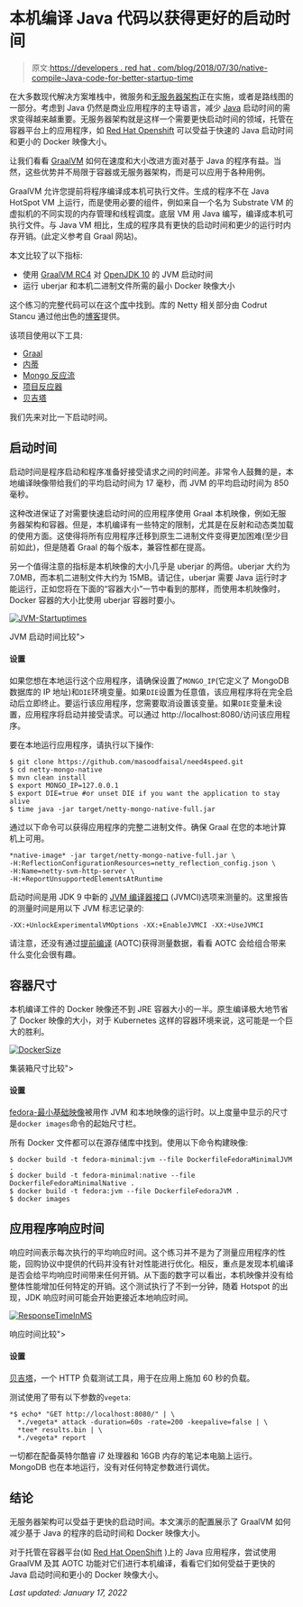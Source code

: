 # 本机编译 Java 代码以获得更好的启动时间

> 原文:[https://developers . red hat . com/blog/2018/07/30/native-compile-Java-code-for-better-startup-time](https://developers.redhat.com/blog/2018/07/30/natively-compile-java-code-for-better-startup-time)

在大多数现代解决方案堆栈中，微服务和[无服务器架构](https://developers.redhat.com/topics/serverless-architecture)正在实施，或者是路线图的一部分。考虑到 Java 仍然是商业应用程序的主导语言，减少 [Java](https://developers.redhat.com/topics/enterprise-java) 启动时间的需求变得越来越重要。无服务器架构就是这样一个需要更快启动时间的领域，托管在容器平台上的应用程序，如 [Red Hat Openshift](https://www.openshift.com/) 可以受益于快速的 Java 启动时间和更小的 Docker 映像大小。

让我们看看 [GraalVM](https://www.graalvm.org) 如何在速度和大小改进方面对基于 Java 的程序有益。当然，这些优势并不局限于容器或无服务器架构，而是可以应用于各种用例。

GraalVM 允许您提前将程序编译成本机可执行文件。生成的程序不在 Java HotSpot VM 上运行，而是使用必要的组件，例如来自一个名为 Substrate VM 的虚拟机的不同实现的内存管理和线程调度。底层 VM 用 Java 编写，编译成本机可执行文件。与 Java VM 相比，生成的程序具有更快的启动时间和更少的运行时内存开销。(此定义参考自 Graal 网站)。

本文比较了以下指标:

*   使用 [GraalVM RC4](https://github.com/oracle/graal/releases) 对 [OpenJDK 10](http://jdk.java.net/10/) 的 JVM 启动时间
*   运行 uberjar 和本机二进制文件所需的最小 Docker 映像大小

这个练习的完整代码可以在这个[库](https://github.com/masoodfaisal/need4speed)中找到。库的 Netty 相关部分由 Codrut Stancu 通过他出色的[博客](https://medium.com/graalvm/instant-netty-startup-using-graalvm-native-image-generation-ed6f14ff7692)提供。

该项目使用以下工具:

*   [Graal](https://github.com/oracle/graal/releases)
*   [内蒂](http://netty.io/)
*   [Mongo 反应流](http://mongodb.github.io/mongo-java-driver-reactivestreams/1.9/)
*   [项目反应器](https://projectreactor.io/)
*   [贝吉塔](https://github.com/tsenart/vegeta)

我们先来对比一下启动时间。

## 启动时间

启动时间是程序启动和程序准备好接受请求之间的时间差。非常令人鼓舞的是，本地编译映像带给我们的平均启动时间为 17 毫秒，而 JVM 的平均启动时间为 850 毫秒。

这种改进保证了对需要快速启动时间的应用程序使用 Graal 本机映像，例如无服务器架构和容器。但是，本机编译有一些特定的限制，尤其是在反射和动态类加载的使用方面。这使得将所有应用程序迁移到原生二进制文件变得更加困难(至少目前如此)，但是随着 Graal 的每个版本，兼容性都在提高。

另一个值得注意的指标是本机映像的大小几乎是 uberjar 的两倍。uberjar 大约为 7.0MB，而本机二进制文件大约为 15MB。请记住，uberjar 需要 Java 运行时才能运行，正如您将在下面的“容器大小”一节中看到的那样，而使用本机映像时，Docker 容器的大小比使用 uberjar 容器时要小。

[![](../Images/3af27c326efc684631bceafadf18737a.png "JVM-Startuptimes")](/sites/default/files/blog/2018/07/JVM-Startuptimes.png)

JVM 启动时间比较">

#### 设置

如果您想在本地运行这个应用程序，请确保设置了`MONGO_IP`(它定义了 MongoDB 数据库的 IP 地址)和`DIE`环境变量。如果`DIE`设置为任意值，该应用程序将在完全启动后立即终止。要运行该应用程序，您需要取消设置该变量。如果`DIE`变量未设置，应用程序将启动并接受请求。可以通过 http://localhost:8080/访问该应用程序。

要在本地运行应用程序，请执行以下操作:

```
$ git clone https://github.com/masoodfaisal/need4speed.git
$ cd netty-mongo-native
$ mvn clean install
$ export MONGO_IP=127.0.0.1
$ export DIE=true #or unset DIE if you want the application to stay alive
$ time java -jar target/netty-mongo-native-full.jar
```

通过以下命令可以获得应用程序的完整二进制文件。确保 Graal 在您的本地计算机上可用。

```
*native-image* -jar target/netty-mongo-native-full.jar \ 
-H:ReflectionConfigurationResources=netty_reflection_config.json \ 
-H:Name=netty-svm-http-server \ 
-H:+ReportUnsupportedElementsAtRuntime

```

启动时间是用 JDK 9 中新的 [JVM 编译器接口](http://openjdk.java.net/jeps/317) (JVMCI)选项来测量的。这里报告的测量时间是用以下 JVM 标志记录的:

```
-XX:+UnlockExperimentalVMOptions -XX:+EnableJVMCI -XX:+UseJVMCI
```

请注意，还没有通过[提前编译](http://openjdk.java.net/jeps/295) (AOTC)获得测量数据，看看 AOTC 会给组合带来什么变化会很有趣。

## 容器尺寸

本机编译工件的 Docker 映像还不到 JRE 容器大小的一半。原生编译极大地节省了 Docker 映像的大小，对于 Kubernetes 这样的容器环境来说，这可能是一个巨大的胜利。

[![](../Images/e3035245582333ad01e60495ab1e7b5e.png "DockerSize")](/sites/default/files/blog/2018/07/Screen-Shot-2018-07-24-at-09.15.52.png)

集装箱尺寸比较">

#### 设置

[fedora-最小基础映像](https://registry.fedoraproject.org)被用作 JVM 和本地映像的运行时。以上度量中显示的尺寸是`docker images`命令的起始尺寸栏。

所有 Docker 文件都可以在源存储库中找到。使用以下命令构建映像:

```
$ docker build -t fedora-minimal:jvm --file DockerfileFedoraMinimalJVM .
$ docker build -t fedora-minimal:native --file DockerfileFedoraMinimalNative .
$ docker build -t fedora:jvm --file DockerfileFedoraJVM .
$ docker images
```

## 应用程序响应时间

响应时间表示每次执行的平均响应时间。这个练习并不是为了测量应用程序的性能，回购协议中提供的代码并没有针对性能进行优化。相反，重点是发现本机编译是否会给平均响应时间带来任何开销。从下面的数字可以看出，本机映像并没有给整体性能增加任何特定的开销。这个测试执行了不到一分钟，随着 Hotspot 的出现，JDK 响应时间可能会开始更接近本地响应时间。

[![](../Images/e7002ac6440badd24026123a2bff32c8.png "ResponseTimeInMS")](/sites/default/files/blog/2018/07/Screen-Shot-2018-07-24-at-09.16.01.png)

响应时间比较">

#### 设置

[贝吉塔](https://github.com/tsenart/vegeta)，一个 HTTP 负载测试工具，用于在应用上施加 60 秒的负载。

测试使用了带有以下参数的`vegeta`:

```
*$ echo* "GET http://localhost:8080/" | \ 
  *./vegeta* attack -duration=60s -rate=200 -keepalive=false | \ 
  *tee* results.bin | \ 
  *./vegeta* report
```

一切都在配备英特尔酷睿 i7 处理器和 16GB 内存的笔记本电脑上运行。MongoDB 也在本地运行，没有对任何特定参数进行调优。

## 结论

无服务器架构可以受益于更快的启动时间。本文演示的配置展示了 GraalVM 如何减少基于 Java 的程序的启动时间和 Docker 映像大小。

对于托管在容器平台(如 [Red Hat OpenShift](https://developers.redhat.com/products/openshift/overview/) )上的 Java 应用程序，尝试使用 GraalVM 及其 AOTC 功能对它们进行本机编译，看看它们如何受益于更快的 Java 启动时间和更小的 Docker 映像大小。

*Last updated: January 17, 2022*
